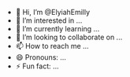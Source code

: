 - 👋 Hi, I’m @ElyiahEmilly
- 👀 I’m interested in ...
- 🌱 I’m currently learning ...
- 💞️ I’m looking to collaborate on ...
- 📫 How to reach me ...
- 😄 Pronouns: ...
- ⚡ Fun fact: ...

<!---
ElyiahEmilly/ElyiahEmilly is a ✨ special ✨ repository because its `README.md` (this file) appears on your GitHub profile.
You can click the Preview link to take a look at your changes.
--->
